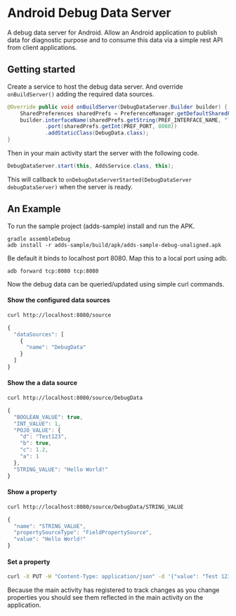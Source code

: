 # Android Debug Data Server

A debug data server for Android. Allow an Android application to publish data for diagnostic purpose and to consume this data via a simple rest API from client applications.

## Getting started

Create a service to host the debug data server. And override ```onBuildServer()``` adding the required data sources.

```java
@Override public void onBuildServer(DebugDataServer.Builder builder) {
    SharedPreferences sharedPrefs = PreferenceManager.getDefaultSharedPreferences(this);
    builder.interfaceName(sharedPrefs.getString(PREF_INTERFACE_NAME, "lo"))
            .port(sharedPrefs.getInt(PREF_PORT, 8080))
            .addStaticClass(DebugData.class);
}
```

Then in your main activity start the server with the following code.

```java
DebugDataServer.start(this, AddsService.class, this);
```

This will callback to ```onDebugDataServerStarted(DebugDataServer debugDataServer)``` when the server is ready.

## An Example

To run the sample project (adds-sample) install and run the APK.

    gradle assembleDebug
    adb install -r adds-sample/build/apk/adds-sample-debug-unaligned.apk

Be default it binds to localhost port 8080. Map this to a local port using adb.

    adb forward tcp:8080 tcp:8080

Now the debug data can be queried/updated using simple curl commands.

#### Show the configured data sources

```sh
curl http://localhost:8080/source
```

```javascript
{
  "dataSources": [
    {
      "name": "DebugData"
    }
  ]
}
```

#### Show the a data source

```sh
curl http://localhost:8080/source/DebugData
```

```javascript
{
  "BOOLEAN_VALUE": true,
  "INT_VALUE": 1,
  "POJO_VALUE": {
    "d": "Test123",
    "b": true,
    "c": 1.2,
    "a": 1
  },
  "STRING_VALUE": "Hello World!"
}
```

#### Show a property
```sh
curl http://localhost:8080/source/DebugData/STRING_VALUE
```

```javascript
{
  "name": "STRING_VALUE",
  "propertySourceType": "FieldPropertySource",
  "value": "Hello World!"
}
```

#### Set a property
```sh
curl -X PUT -H "Content-Type: application/json" -d '{"value": "Test 12345!!!"}' http://localhost:8080/source/DebugData/STRING_VALUE
```

Because the main activity has registered to track changes as you change properties you should see them reflected in the main activity on the application.